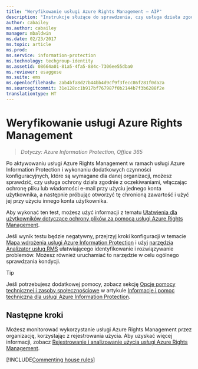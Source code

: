 ```yaml
---
title: "Weryfikowanie usługi Azure Rights Management — AIP"
description: "Instrukcje służące do sprawdzenia, czy usługa działa zgodnie z oczekiwaniami przez ochronę pliku lub wiadomości e-mail za pomocą jednego konta użytkownika, a następnie próbę otwarcia i użycia tej zawartości chronionej z innego konta użytkownika."
author: cabailey
ms.author: cabailey
manager: mbaldwin
ms.date: 02/23/2017
ms.topic: article
ms.prod: 
ms.service: information-protection
ms.technology: techgroup-identity
ms.assetid: 08664a01-81a5-4fa5-884c-7306ee55dba0
ms.reviewer: esaggese
ms.suite: ems
ms.openlocfilehash: 2ab4bfa8d27b44bb4d9cf9f3fecc86f281f0da2a
ms.sourcegitcommit: 31e128cc1b917bf767987f0b2144b7f3b6288f2e
translationtype: HT
---
```

# <a name="verifying-the-azure-rights-management-service"></a>Weryfikowanie usługi Azure Rights Management

>*Dotyczy: Azure Information Protection, Office 365*

Po aktywowaniu usługi Azure Rights Management w ramach usługi Azure Information Protection i wykonaniu dodatkowych czynności konfiguracyjnych, które są wymagane dla danej organizacji, możesz sprawdzić, czy usługa ochrony działa zgodnie z oczekiwaniami, włączając ochronę pliku lub wiadomości e-mail przy użyciu jednego konta użytkownika, a następnie próbując otworzyć tę chronioną zawartość i użyć jej przy użyciu innego konta użytkownika.

Aby wykonać ten test, możesz użyć informacji z tematu [Ułatwienia dla użytkowników dotyczące ochrony plików za pomocą usługi Azure Rights Management](help-users.md).

Jeśli wynik testu będzie negatywny, przejrzyj kroki konfiguracji w temacie [Mapa wdrożenia usługi Azure Information Protection](../plan-design/deployment-roadmap.md) i użyj [narzędzia Analizator usług RMS](http://www.microsoft.com/en-us/download/details.aspx?id=46437) ułatwiającego identyfikowanie i rozwiązywanie problemów. Możesz również uruchamiać to narzędzie w celu ogólnego sprawdzania kondycji.

> [!TIP]
> Jeśli potrzebujesz dodatkowej pomocy, zobacz sekcję [Opcje pomocy technicznej i zasoby społecznościowe](../get-started/information-support.md#support-options-and-community-resources) w artykule [Informacje i pomoc techniczna dla usługi Azure Information Protection](../get-started/information-support.md).

## <a name="next-steps"></a>Następne kroki

Możesz monitorować wykorzystanie usługi Azure Rights Management przez organizację, korzystając z rejestrowania użycia. Aby uzyskać więcej informacji, zobacz [Rejestrowanie i analizowanie użycia usługi Azure Rights Management](log-analyze-usage.md).

[!INCLUDE[Commenting house rules](../includes/houserules.md)]



